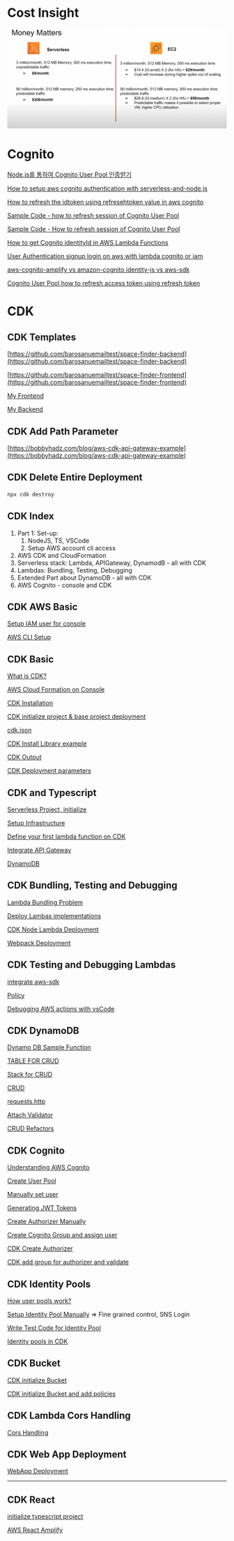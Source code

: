 # Cost Insight

![serverless cost](./serverless_cost.png)

# Cognito

[Node.js를 통하여 Cognito User Pool 인증받기](https://m.blog.naver.com/oksk0302/220986019426)

[How to setup aws cognito authentication with serverless-and-node.js](https://www.freecodecamp.org/news/aws-cognito-authentication-with-serverless-and-nodejs/amp/)

[How to refresh the idtoken using refresehtoken value in aws cognito](https://stackoverflow.com/questions/44107689/how-to-refresh-the-idtoken-using-refreshtoken-value-in-aws-cognito)

[Sample Code - how to refresh session of Cognito User Pool](https://gist.github.com/kndt84/5be8e86a15468ed1c8fc3699429003ad)

[Sample Code - How to refresh session of Cognito User Pool](https://gist.github.com/paigeshin/92a35fc39eac28b816013114dea554f9)

[How to get Cognito identityId in AWS Lambda Functions](https://bobbyhadz.com/blog/aws-cognito-identity-id-lambda)

[User Authentication signup login on aws with lambda cognito or iam](https://stackoverflow.com/questions/34858559/user-authentication-signup-login-on-aws-with-lambda-cognito-or-iam)

[aws-cognito-amplify vs amazon-cognito identity-js vs aws-sdk](https://www.maxivanov.io/aws-cognito-amplify-vs-amazon-cognito-identity-js-vs-aws-sdk/)

[Cognito User Pool how to refresh access token using refresh token](https://stackoverflow.com/questions/37442973/cognito-user-pool-how-to-refresh-access-token-using-refresh-token)

# CDK

## CDK Templates

[https://github.com/barosanuemailtest/space-finder-backend](https://github.com/barosanuemailtest/space-finder-backend)

[https://github.com/barosanuemailtest/space-finder-frontend](https://github.com/barosanuemailtest/space-finder-frontend)

[My Frontend](https://github.com/paigeshin/cloudkit-template-space-finder-frontend)

[My Backend](https://github.com/paigeshin/cloudkit-template-space-finder-backend)

## CDK Add Path Parameter

[https://bobbyhadz.com/blog/aws-cdk-api-gateway-example](https://bobbyhadz.com/blog/aws-cdk-api-gateway-example)

## CDK Delete Entire Deployment

```bash
npx cdk destroy
```

## CDK Index

1. Part 1: Set-up:
   1. NodeJS, TS, VSCode
   2. Setup AWS account cli access
2. AWS CDK and CloudFormation
3. Serverless stack: Lambda, APIGateway, DynamodB - all with CDK
4. Lambdas: Bundling, Testing, Debugging
5. Extended Part about DynamoDB - all with CDK
6. AWS Cognito - console and CDK

## CDK AWS Basic

[Setup IAM user for console ](https://www.notion.so/Setup-IAM-user-for-console-890b27a78f9e4804857e0e37ccc7e627)

[AWS CLI Setup ](https://www.notion.so/AWS-CLI-Setup-967d1bc55d0f41caac1ff97fe31a79e4)

## CDK Basic

[What is CDK?](https://www.notion.so/What-is-CDK-4e2bcbf1605f4be4a6d8395d68b68512)

[AWS Cloud Formation on Console ](https://www.notion.so/AWS-Cloud-Formation-on-Console-704d058f69b64285a01a58fd5ab36137)

[CDK Installation](https://www.notion.so/CDK-Installation-2ceb6f27e203474c95385709b1042f31)

[CDK initialize project & base project deployment](https://www.notion.so/CDK-initialize-project-base-project-deployment-c26a2ab7f55a47d59ac1d65ba0207fd2)

[cdk.json ](https://www.notion.so/cdk-json-a1316ea666184fb09a3e6d2cd58475a1)

[CDK Install Library example ](https://www.notion.so/CDK-Install-Library-example-cb33e854112d40f29d1a0ae013a8fdf3)

[CDK Output](https://www.notion.so/CDK-Output-7862b8c34f0d46baaca3a39c734d32db)

[CDK Deployment parameters](https://www.notion.so/CDK-Deployment-parameters-0cfc2b8f95c149f8a62bc4896f4c0d42)

## CDK and Typescript

[Serverless Project, initialize ](https://www.notion.so/Serverless-Project-initialize-3bc44abc7f8c407fb9eb9d662e708182)

[Setup Infrastructure](https://www.notion.so/Setup-Infrastructure-a8c8b5e48ad4406092849369b5fc6531)

[Define your first lambda function on CDK](https://www.notion.so/Define-your-first-lambda-function-on-CDK-e2d3baf4860b4d2d9edfd2b0e8c97afd)

[Integrate API Gateway](https://www.notion.so/Integrate-API-Gateway-e9051994c2cc445ab2863ea01a9ea464)

[DynamoDB ](https://www.notion.so/DynamoDB-e3d8f72c6ee94fcf99116ed840e79985)

## CDK Bundling, Testing and Debugging

[Lambda Bundling Problem](https://www.notion.so/Lambda-Bundling-Problem-d412478058e647d3a5e08ad38b1c9f61)

[Deploy Lambas implementations](https://www.notion.so/Deploy-Lambas-implementations-53dae37da1be461e98ac6905b4c93e42)

[CDK Node Lambda Deployment](https://www.notion.so/CDK-Node-Lambda-Deployment-3de6ea97e67f4b9d9be8de4ff5e4805e)

[Webpack Deployment](https://www.notion.so/Webpack-Deployment-10794d0230414667b694a4b387a70f8c)

## CDK Testing and Debugging Lambdas

[integrate aws-sdk](https://www.notion.so/integrate-aws-sdk-759058b821d24c908b5ed2c6aeb6d9d0)

[Policy ](https://www.notion.so/Policy-d0a0f71184cd4505bca107db58bdda0a)

[Debugging AWS actions with vsCode](https://www.notion.so/Debugging-AWS-actions-with-vsCode-8b04146a6af141a3b0b2e3f43a3e2335)

## CDK DynamoDB

[Dynamo DB Sample Function](https://www.notion.so/Dynamo-DB-Sample-Function-aba6c77c47154b8bb3a1411cdd41dbdc)

[TABLE FOR CRUD](https://www.notion.so/TABLE-FOR-CRUD-9fad1a1e6dd24079bef3683f5971d363)

[Stack for CRUD](https://www.notion.so/Stack-for-CRUD-6ca2a5660b8f41f5aa22449de46e49e9)

[CRUD](https://www.notion.so/CRUD-b15d824a3d3340179f5768edbbafd766)

[requests.http](https://www.notion.so/requests-http-2d746f9458a74c058cf5b5e45ac17781)

[Attach Validator](https://www.notion.so/Attach-Validator-ce78709984a04386a18ff1e5c90d4f0b)

[CRUD Refactors](https://www.notion.so/CRUD-Refactors-3baf9162d81b4f61a2a41a60455e68df)

## CDK Cognito

[Understanding AWS Cognito](https://www.notion.so/Understanding-AWS-Cognito-562a274165f648d4bb93d8557e63c4ef)

[Create User Pool](https://www.notion.so/Create-User-Pool-b184a7658cbf4515880eea3dc4969486)

[Manually set user ](https://www.notion.so/Manually-set-user-72f94ea980064c43b876ca39b49eb91b)

[Generating JWT Tokens](https://www.notion.so/Generating-JWT-Tokens-dce4c7aeb73a42478dda436b7693839d)

[Create Authorizer Manually ](https://www.notion.so/Create-Authorizer-Manually-4cbddc0d98e949d3a480ce592beeb3c1)

[Create Cognito Group and assign user ](https://www.notion.so/Create-Cognito-Group-and-assign-user-43bd47c9c84f47ddac6543328ea2a657)

[CDK Create Authorizer ](https://www.notion.so/CDK-Create-Authorizer-e3f997aca1364b27b99c8d770452a16b)

[CDK add group for authorizer and validate ](https://www.notion.so/CDK-add-group-for-authorizer-and-validate-89e14c8b649f4874b3aba39fbac44cae)

## CDK Identity Pools

[How user pools work?](https://www.notion.so/How-user-pools-work-d074652a66554b8eb4dfb4769cad9483)

[Setup Identity Pool Manually](https://www.udemy.com/course/aws-typescript-cdk-serverless-react/learn/lecture/27148548#overview) ⇒ Fine grained control, SNS Login

[Write Test Code for Identity Pool](https://www.notion.so/Write-Test-Code-for-Identity-Pool-f3c90fff244a4a37a9ef8f4fe631ffb4)

[Identity pools in CDK](https://www.notion.so/Identity-pools-in-CDK-e350c8b2da924efba7120150adfe308a)

## CDK Bucket

[CDK initialize Bucket](https://www.notion.so/CDK-initialize-Bucket-abca04c364e442f394e28d0c8aef978f)

[CDK initialize Bucket and add policies](https://www.notion.so/CDK-initialize-Bucket-and-add-policies-fa4b92c7c606410ebec99330411ae7ec)

## CDK Lambda Cors Handling

[Cors Handling ](https://www.notion.so/Cors-Handling-16d805cdd2cb406c9851d685f6d49454)

## CDK Web App Deployment

[WebApp Deployment](https://www.notion.so/WebApp-Deployment-8daea8edbe9741e09ee1823e7d289bca)

---

## CDK React

[initialize typescript project](https://www.notion.so/initialize-typescript-project-e21c28d89cec4ebcbe289ea15429cb44)

[AWS React Amplify](https://www.notion.so/AWS-React-Amplify-41e39a6e19af4f228e80fad34afd1b8a)
